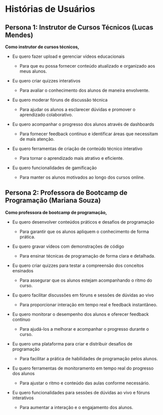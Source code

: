 # Histórias de Usuários

## Persona 1: Instrutor de Cursos Técnicos (Lucas Mendes)

**Como instrutor de cursos técnicos,**

- Eu quero fazer upload e gerenciar vídeos educacionais
  - Para que eu possa fornecer conteúdo atualizado e organizado aos meus alunos.

- Eu quero criar quizzes interativos
  - Para avaliar o conhecimento dos alunos de maneira envolvente.

- Eu quero moderar fóruns de discussão técnica
  - Para ajudar os alunos a esclarecer dúvidas e promover o aprendizado colaborativo.

- Eu quero acompanhar o progresso dos alunos através de dashboards
  - Para fornecer feedback contínuo e identificar áreas que necessitam de mais atenção.

- Eu quero ferramentas de criação de conteúdo técnico interativo
  - Para tornar o aprendizado mais atrativo e eficiente.

- Eu quero funcionalidades de gamificação
  - Para manter os alunos motivados ao longo dos cursos online.

## Persona 2: Professora de Bootcamp de Programação (Mariana Souza)

**Como professora de bootcamp de programação,**

- Eu quero desenvolver conteúdos práticos e desafios de programação
  - Para garantir que os alunos apliquem o conhecimento de forma prática.

- Eu quero gravar vídeos com demonstrações de código
  - Para ensinar técnicas de programação de forma clara e detalhada.

- Eu quero criar quizzes para testar a compreensão dos conceitos ensinados
  - Para assegurar que os alunos estejam acompanhando o ritmo do curso.

- Eu quero facilitar discussões em fóruns e sessões de dúvidas ao vivo
  - Para proporcionar interação em tempo real e feedback instantâneo.

- Eu quero monitorar o desempenho dos alunos e oferecer feedback contínuo
  - Para ajudá-los a melhorar e acompanhar o progresso durante o curso.

- Eu quero uma plataforma para criar e distribuir desafios de programação
  - Para facilitar a prática de habilidades de programação pelos alunos.

- Eu quero ferramentas de monitoramento em tempo real do progresso dos alunos
  - Para ajustar o ritmo e conteúdo das aulas conforme necessário.

- Eu quero funcionalidades para sessões de dúvidas ao vivo e fóruns interativos
  - Para aumentar a interação e o engajamento dos alunos.
